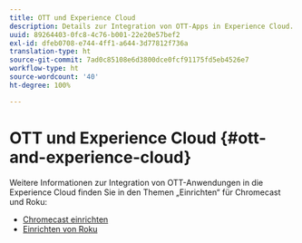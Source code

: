 ```yaml
---
title: OTT und Experience Cloud
description: Details zur Integration von OTT-Apps in Experience Cloud.
uuid: 89264403-0fc8-4c76-b001-22e20e57bef2
exl-id: dfeb0708-e744-4ff1-a644-3d77812f736a
translation-type: ht
source-git-commit: 7ad0c85108e6d3800dce0fcf91175fd5eb4526e7
workflow-type: ht
source-wordcount: '40'
ht-degree: 100%

---
```


# OTT und Experience Cloud {#ott-and-experience-cloud}

Weitere Informationen zur Integration von OTT-Anwendungen in die Experience Cloud finden Sie in den Themen „Einrichten“ für Chromecast und Roku:

* [Chromecast einrichten ](/help/sdk-implement/setup/set-up-chromecast.md)
* [Einrichten von Roku](/help/sdk-implement/setup/set-up-roku.md)
